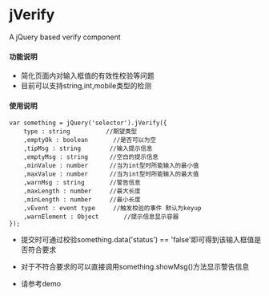 jVerify
=======

A jQuery based verify component

#### 功能说明
*   简化页面内对输入框值的有效性校验等问题
*   目前可以支持string,int,mobile类型的检测

#### 使用说明
    var something = jQuery('selector').jVerify({
        type : string          //期望类型
        ,emptyOk : boolean       //是否可以为空
        ,tipMsg : string        //输入提示信息
        ,emptyMsg : string      //空白的提示信息
        ,minValue : number      //当为int型时所能输入的最小值
        ,maxValue : number      //当为int型时所能输入的最大值
        ,warnMsg : string       //警告信息
        ,maxLength : number     //最大长度
        ,minLength : number     //最小长度
        ,vEvent : event type     //触发校验的事件 默认为keyup
        ,warnElement : Object       //提示信息显示容器
    });
*   提交时可通过校验something.data('status') == 'false'即可得到该输入框值是否符合要求
*   对于不符合要求的可以直接调用something.showMsg()方法显示警告信息

*   请参考demo
